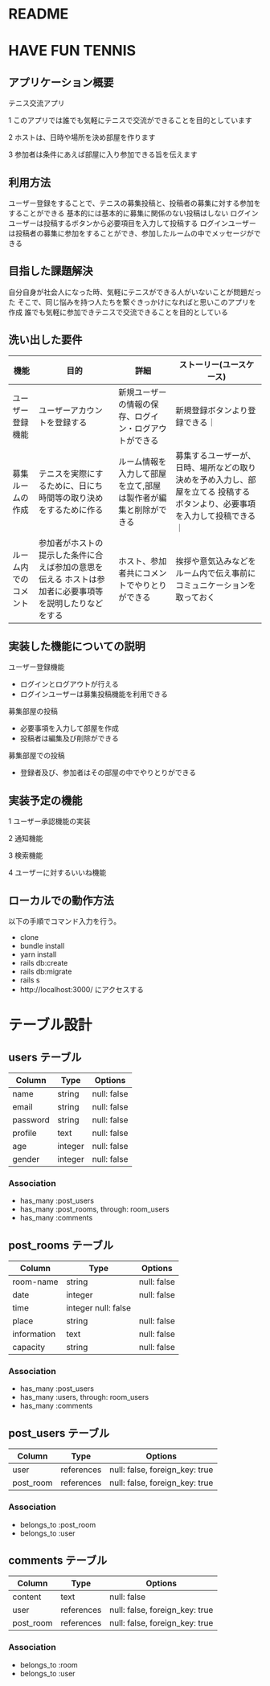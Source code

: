 # README

# HAVE FUN TENNIS

## アプリケーション概要
テニス交流アプリ

1 このアプリでは誰でも気軽にテニスで交流ができることを目的としています

2 ホストは、日時や場所を決め部屋を作ります

3 参加者は条件にあえば部屋に入り参加できる旨を伝えます

## 利用方法
ユーザー登録をすることで、テニスの募集投稿と、投稿者の募集に対する参加をすることができる
基本的には基本的に募集に関係のない投稿はしない
ログインユーザーは投稿するボタンから必要項目を入力して投稿する
ログインユーザーは投稿者の募集に参加をすることができ、参加したルームの中でメッセージができる

## 目指した課題解決
自分自身が社会人になった時、気軽にテニスができる人がいないことが問題だった
そこで、同じ悩みを持つ人たちを繋ぐきっかけになればと思いこのアプリを作成
誰でも気軽に参加できテニスで交流できることを目的としている


## 洗い出した要件
| 機能           | 目的                     | 詳細                                       | ストーリー(ユースケース)    |
| --------------| -------------------------| ------------------------------------------|-------------------------|
| ユーザー登録機能 | ユーザーアカウントを登録する |新規ユーザーの情報の保存、ログイン・ログアウトができる | 新規登録ボタンより登録できる｜
| 募集ルームの作成 | テニスを実際にするために、日にち時間等の取り決めをするために作る  | ルーム情報を入力して部屋を立て,部屋は製作者が編集と削除ができる |募集するユーザーが、日時、場所などの取り決めを予め入力し、部屋を立てる 投稿するボタンより、必要事項を入力して投稿できる｜
| ルーム内でのコメント| 参加者がホストの提示した条件に合えば参加の意思を伝える ホストは参加者に必要事項等を説明したりなどをする| ホスト、参加者共にコメントでやりとりができる|挨拶や意気込みなどをルーム内で伝え事前にコミュニケーションを取っておく|




## 実装した機能についての説明
ユーザー登録機能
- ログインとログアウトが行える
- ログインユーザーは募集投稿機能を利用できる

募集部屋の投稿
- 必要事項を入力して部屋を作成
- 投稿者は編集及び削除ができる

募集部屋での投稿
- 登録者及び、参加者はその部屋の中でやりとりができる


## 実装予定の機能
1 ユーザー承認機能の実装

2 通知機能

3 検索機能

4 ユーザーに対するいいね機能

## ローカルでの動作方法
以下の手順でコマンド入力を行う。
- clone
- bundle install
- yarn install
- rails db:create
- rails db:migrate
- rails s
- http://localhost:3000/ にアクセスする


# テーブル設計

## users テーブル

| Column   | Type   | Options     |
| -------- | ------ | ----------- |
| name     | string | null: false |
| email    | string | null: false |
| password | string | null: false |
| profile  | text   | null: false |
| age      | integer| null: false |
| gender   | integer| null: false |

### Association

- has_many :post_users
- has_many :post_rooms, through: room_users
- has_many :comments

## post_rooms テーブル

| Column | Type   | Options     |
| ------ | ------ | ----------- |
| room-name   | string | null: false |
| date   | integer | null: false |
| time   | integer null: false |
| place  | string | null: false |
| information   | text | null: false |
| capacity   | string | null: false |

### Association

- has_many :post_users
- has_many :users, through: room_users
- has_many :comments

## post_users テーブル

| Column | Type       | Options                        |
| ------ | ---------- | ------------------------------ |
| user   | references | null: false, foreign_key: true |
| post_room   | references | null: false, foreign_key: true |

### Association

- belongs_to :post_room
- belongs_to :user

## comments テーブル

| Column  | Type       | Options                        |
| ------- | ---------- | ------------------------------ |
| content | text       | null: false                    |
| user    | references | null: false, foreign_key: true |
| post_room    | references | null: false, foreign_key: true |

### Association

- belongs_to :room
- belongs_to :user
